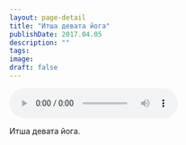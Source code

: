 ```yaml
---
layout: page-detail
title: "Итша девата йога"
publishDate: 2017.04.05
description: ""
tags:
image:
draft: false
---
```


<audio title="2017.04.05 - Итша девата йога.mp3" src="https://filer-api.advayta.org/v1.0/public/files/73533" controls=""></audio>

 Итша девата йога. 

  
